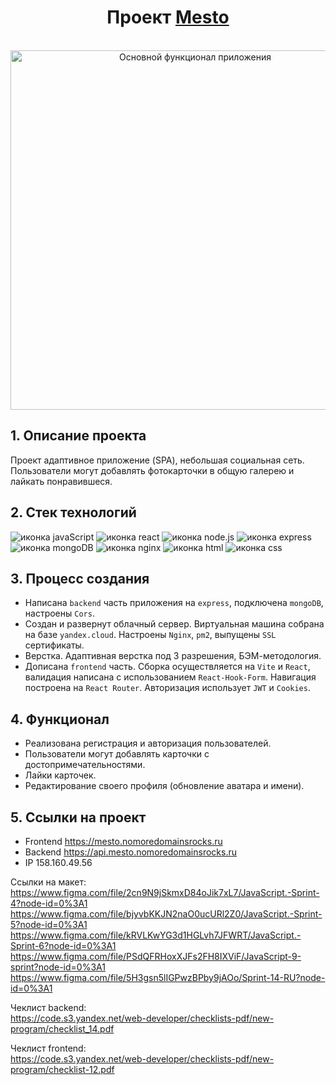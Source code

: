 <h1 align="center">Проект <a href="https://mesto.nomoredomainsrocks.ru" target="_blank" rel="noopener">Mesto</a></h1>
<br>

<div align="center">
  <a href="https://mesto.nomoredomainsrocks.ru">
    <img width="575" alt="Основной функционал приложения" src="">
  </a>
</div>

<h2>1. Описание проекта</h2>
Проект адаптивное приложение (SPA), небольшая социальная сеть. Пользователи могут добавлять фотокарточки в общую галерею и лайкать понравившеся.

<h2>2. Стек технологий</h2>
<div>
  <img src="https://img.shields.io/badge/javascript-yellow?style=for-the-badge&logo=javascript&logoColor=white
  " alt="иконка javaScript">
  <img src="https://img.shields.io/badge/react-%23087ea4?style=for-the-badge&logo=react&logoColor=white
  " alt="иконка react">
  <img src="https://img.shields.io/badge/node.js-026e00?style=for-the-badge&logo=node.js&logoColor=white
  " alt="иконка node.js">
  <img src="https://img.shields.io/badge/express-black?style=for-the-badge&logo=express&logoColor=white
  " alt="иконка express">
  <img src="https://img.shields.io/badge/mongodb-00ED64?style=for-the-badge&logo=mongodb&logoColor=white
  " alt="иконка mongoDB">
  <img src="https://img.shields.io/badge/nginx-009639?style=for-the-badge&logo=nginx&logoColor=white
  " alt="иконка nginx">
  <img src="https://img.shields.io/badge/html-ff6739?style=for-the-badge&logo=html5&logoColor=white
  " alt="иконка html">
  <img src="https://img.shields.io/badge/css-blue?style=for-the-badge&logo=css3&logoColor=white
  " alt="иконка css">
</div>

<h2>3. Процесс создания</h2>

* Написана `backend` часть приложения на `express`, подключена `mongoDB`, настроены `Cors`.
* Создан и развернут облачный сервер. Виртуальная машина собрана на базе `yandex.cloud`. Настроены `Nginx`, `pm2`, выпущены `SSL` сертификаты.
* Верстка. Адаптивная верстка под 3 разрешения, БЭМ-методология.
* Дописана `frontend` часть. Сборка осуществляется на `Vite` и `React`, валидация написана с использованием `React-Hook-Form`. Навигация построена на `React Router`. Авторизация использует `JWT` и `Cookies`.


<h2>4. Функционал</h2>

* Реализована регистрация и авторизация пользователей.
* Пользователи могут добавлять карточки с достопримечательностями.
* Лайки карточек.
* Редактирование своего профиля (обновление аватара и имени).

<h2>5. Ссылки на проект</h2>

* Frontend https://mesto.nomoredomainsrocks.ru
* Backend https://api.mesto.nomoredomainsrocks.ru
* IP 158.160.49.56

Ссылки на макет:
<br>
https://www.figma.com/file/2cn9N9jSkmxD84oJik7xL7/JavaScript.-Sprint-4?node-id=0%3A1 
https://www.figma.com/file/bjyvbKKJN2naO0ucURl2Z0/JavaScript.-Sprint-5?node-id=0%3A1 
https://www.figma.com/file/kRVLKwYG3d1HGLvh7JFWRT/JavaScript.-Sprint-6?node-id=0%3A1 
https://www.figma.com/file/PSdQFRHoxXJFs2FH8IXViF/JavaScript-9-sprint?node-id=0%3A1 
https://www.figma.com/file/5H3gsn5lIGPwzBPby9jAOo/Sprint-14-RU?node-id=0%3A1

Чеклист backend:
<br>
https://code.s3.yandex.net/web-developer/checklists-pdf/new-program/checklist_14.pdf

Чеклист frontend:
<br>
https://code.s3.yandex.net/web-developer/checklists-pdf/new-program/checklist-12.pdf
